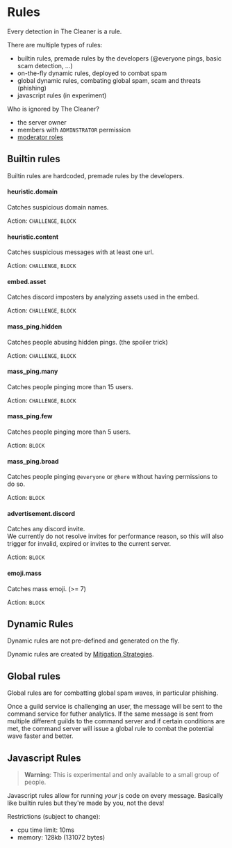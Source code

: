 
# Rules

Every detection in The Cleaner is a rule.

There are multiple types of rules:

- builtin rules, premade rules by the developers  (@everyone pings, basic scam detection, ...)
- on-the-fly dynamic rules, deployed to combat spam
- global dynamic rules, combating global spam, scam and threats  (phishing)
- javascript rules  (in experiment)


Who is ignored by The Cleaner?

- the server owner
- members with `ADMINSTRATOR` permission
- [moderator roles](commands.md#config-modrole)


## Builtin rules

Builtin rules are hardcoded, premade rules by the developers.


#### heuristic.domain

Catches suspicious domain names.

Action: `CHALLENGE`, `BLOCK`


#### heuristic.content

Catches suspicious messages with at least one url.

Action: `CHALLENGE`, `BLOCK`


#### embed.asset

Catches discord imposters by analyzing assets used in the embed.

Action: `CHALLENGE`, `BLOCK`


#### mass_ping.hidden

Catches people abusing hidden pings. (the spoiler trick)

Action: `CHALLENGE`, `BLOCK`


#### mass_ping.many

Catches people pinging more than 15 users.

Action: `CHALLENGE`, `BLOCK`


#### mass_ping.few

Catches people pinging more than 5 users.

Action: `BLOCK`


#### mass_ping.broad

Catches people pinging `@everyone` or `@here` without having permissions to do so.

Action: `BLOCK`


#### advertisement.discord

Catches any discord invite.  
We currently do not resolve invites for performance reason, so this will also trigger for invalid, expired or invites to the current server.

Action: `BLOCK`


#### emoji.mass

Catches mass emoji. (>= 7)

Action: `BLOCK`


## Dynamic Rules

Dynamic rules are not pre-defined and generated on the fly.

Dynamic rules are created by [Mitigation Strategies](mitigation.md).


## Global rules

Global rules are for combatting global spam waves, in particular phishing.

Once a guild service is challenging an user, the message will be sent to the command service for futher analytics.
If the same message is sent from multiple different guilds to the command server and if certain conditions are met, the command server will issue a global rule to combat the potential wave faster and better.


## Javascript Rules

> **Warning**: This is experimental and only available to a small group of people.

Javascript rules allow for running *your* js code on every message.
Basically like builtin rules but they're made by you, not the devs!

Restrictions (subject to change):

- cpu time limit: 10ms
- memory: 128kb (131072 bytes)


